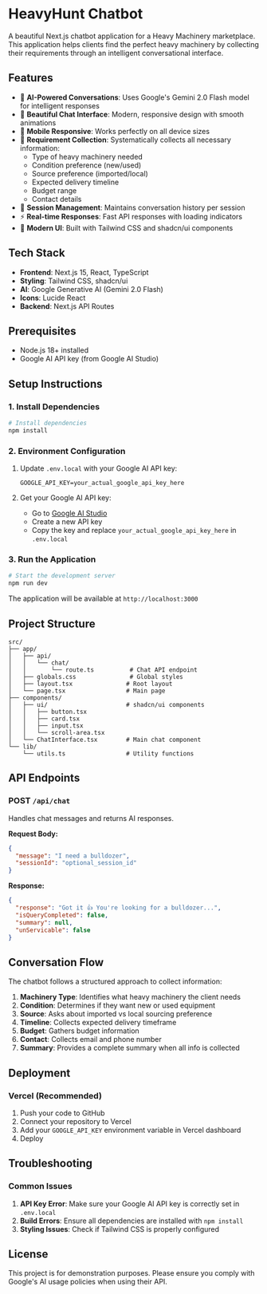 # HeavyHunt Chatbot

A beautiful Next.js chatbot application for a Heavy Machinery marketplace. This application helps clients find the perfect heavy machinery by collecting their requirements through an intelligent conversational interface.

## Features

- 🤖 **AI-Powered Conversations**: Uses Google's Gemini 2.0 Flash model for intelligent responses
- 💬 **Beautiful Chat Interface**: Modern, responsive design with smooth animations
- 📱 **Mobile Responsive**: Works perfectly on all device sizes
- 🎯 **Requirement Collection**: Systematically collects all necessary information:
  - Type of heavy machinery needed
  - Condition preference (new/used)
  - Source preference (imported/local)
  - Expected delivery timeline
  - Budget range
  - Contact details
- 💾 **Session Management**: Maintains conversation history per session
- ⚡ **Real-time Responses**: Fast API responses with loading indicators
- 🎨 **Modern UI**: Built with Tailwind CSS and shadcn/ui components

## Tech Stack

- **Frontend**: Next.js 15, React, TypeScript
- **Styling**: Tailwind CSS, shadcn/ui
- **AI**: Google Generative AI (Gemini 2.0 Flash)
- **Icons**: Lucide React
- **Backend**: Next.js API Routes

## Prerequisites

- Node.js 18+ installed
- Google AI API key (from Google AI Studio)

## Setup Instructions

### 1. Install Dependencies

```bash
# Install dependencies
npm install
```

### 2. Environment Configuration

1. Update `.env.local` with your Google AI API key:
   ```env
   GOOGLE_API_KEY=your_actual_google_api_key_here
   ```

2. Get your Google AI API key:
   - Go to [Google AI Studio](https://makersuite.google.com/app/apikey)
   - Create a new API key
   - Copy the key and replace `your_actual_google_api_key_here` in `.env.local`

### 3. Run the Application

```bash
# Start the development server
npm run dev
```

The application will be available at `http://localhost:3000`

## Project Structure

```
src/
├── app/
│   ├── api/
│   │   └── chat/
│   │       └── route.ts          # Chat API endpoint
│   ├── globals.css               # Global styles
│   ├── layout.tsx               # Root layout
│   └── page.tsx                 # Main page
├── components/
│   ├── ui/                      # shadcn/ui components
│   │   ├── button.tsx
│   │   ├── card.tsx
│   │   ├── input.tsx
│   │   └── scroll-area.tsx
│   └── ChatInterface.tsx        # Main chat component
└── lib/
    └── utils.ts                 # Utility functions
```

## API Endpoints

### POST `/api/chat`

Handles chat messages and returns AI responses.

**Request Body:**
```json
{
  "message": "I need a bulldozer",
  "sessionId": "optional_session_id"
}
```

**Response:**
```json
{
  "response": "Got it 👍 You're looking for a bulldozer...",
  "isQueryCompleted": false,
  "summary": null,
  "unServicable": false
}
```

## Conversation Flow

The chatbot follows a structured approach to collect information:

1. **Machinery Type**: Identifies what heavy machinery the client needs
2. **Condition**: Determines if they want new or used equipment
3. **Source**: Asks about imported vs local sourcing preference
4. **Timeline**: Collects expected delivery timeframe
5. **Budget**: Gathers budget information
6. **Contact**: Collects email and phone number
7. **Summary**: Provides a complete summary when all info is collected

## Deployment

### Vercel (Recommended)

1. Push your code to GitHub
2. Connect your repository to Vercel
3. Add your `GOOGLE_API_KEY` environment variable in Vercel dashboard
4. Deploy

## Troubleshooting

### Common Issues

1. **API Key Error**: Make sure your Google AI API key is correctly set in `.env.local`
2. **Build Errors**: Ensure all dependencies are installed with `npm install`
3. **Styling Issues**: Check if Tailwind CSS is properly configured

## License

This project is for demonstration purposes. Please ensure you comply with Google's AI usage policies when using their API.
